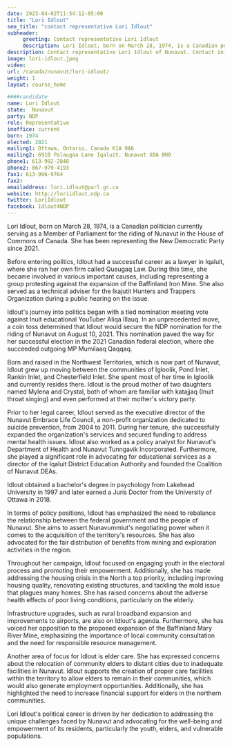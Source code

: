 ```yaml
---
date: 2023-04-02T11:54:12-05:00
title: "Lori Idlout"
seo_title: "contact representative Lori Idlout"
subheader:
     greeting: Contact representative Lori Idlout
     description: Lori Idlout, born on March 28, 1974, is a Canadian politician currently serving as a Member of Parliament for the riding of Nunavut in the House of Commons of Canada. She has been representing the New Democratic Party since 2021.
description: Contact representative Lori Idlout of Nunavut. Contact information for Lori Idlout includes email address, phone number, and mailing address.
image: lori-idlout.jpeg
video:
url: /canada/nunavut/lori-idlout/
weight: 1
layout: course_home

####candidate
name: Lori Idlout
state:	Nunavut
party: NDP
role: Representative
inoffice: current
born: 1974
elected: 2021
mailing1: Ottawa, Ontario, Canada K1A 0A6
mailing2: 691B Palaugaa Lane Iqaluit, Nunavut X0A 0H0
phone1: 613-992-2848
phone2: 867-979-4193
fax1: 613-996-9764
fax2:
emailaddress: lori.idlout@parl.gc.ca
website: http://loriidlout.ndp.ca
twitter: LoriIdlout
facebook: Idlout4NDP
---
```


Lori Idlout, born on March 28, 1974, is a Canadian politician currently serving as a Member of Parliament for the riding of Nunavut in the House of Commons of Canada. She has been representing the New Democratic Party since 2021.

Before entering politics, Idlout had a successful career as a lawyer in Iqaluit, where she ran her own firm called Qusugaq Law. During this time, she became involved in various important causes, including representing a group protesting against the expansion of the Baffinland Iron Mine. She also served as a technical adviser for the Ikajutit Hunters and Trappers Organization during a public hearing on the issue.

Idlout's journey into politics began with a tied nomination meeting vote against Inuit educational YouTuber Aliqa Illauq. In an unprecedented move, a coin toss determined that Idlout would secure the NDP nomination for the riding of Nunavut on August 10, 2021. This nomination paved the way for her successful election in the 2021 Canadian federal election, where she succeeded outgoing MP Mumilaaq Qaqqaq.

Born and raised in the Northwest Territories, which is now part of Nunavut, Idlout grew up moving between the communities of Igloolik, Pond Inlet, Rankin Inlet, and Chesterfield Inlet. She spent most of her time in Igloolik and currently resides there. Idlout is the proud mother of two daughters named Mylena and Crystal, both of whom are familiar with katajjaq (Inuit throat singing) and even performed at their mother's victory party.

Prior to her legal career, Idlout served as the executive director of the Nunavut Embrace Life Council, a non-profit organization dedicated to suicide prevention, from 2004 to 2011. During her tenure, she successfully expanded the organization's services and secured funding to address mental health issues. Idlout also worked as a policy analyst for Nunavut's Department of Health and Nunavut Tunngavik Incorporated. Furthermore, she played a significant role in advocating for educational services as a director of the Iqaluit District Education Authority and founded the Coalition of Nunavut DEAs.

Idlout obtained a bachelor's degree in psychology from Lakehead University in 1997 and later earned a Juris Doctor from the University of Ottawa in 2018.

In terms of policy positions, Idlout has emphasized the need to rebalance the relationship between the federal government and the people of Nunavut. She aims to assert Nunavummiut's negotiating power when it comes to the acquisition of the territory's resources. She has also advocated for the fair distribution of benefits from mining and exploration activities in the region.

Throughout her campaign, Idlout focused on engaging youth in the electoral process and promoting their empowerment. Additionally, she has made addressing the housing crisis in the North a top priority, including improving housing quality, renovating existing structures, and tackling the mold issue that plagues many homes. She has raised concerns about the adverse health effects of poor living conditions, particularly on the elderly.

Infrastructure upgrades, such as rural broadband expansion and improvements to airports, are also on Idlout's agenda. Furthermore, she has voiced her opposition to the proposed expansion of the Baffinland Mary River Mine, emphasizing the importance of local community consultation and the need for responsible resource management.

Another area of focus for Idlout is elder care. She has expressed concerns about the relocation of community elders to distant cities due to inadequate facilities in Nunavut. Idlout supports the creation of proper care facilities within the territory to allow elders to remain in their communities, which would also generate employment opportunities. Additionally, she has highlighted the need to increase financial support for elders in the northern communities.

Lori Idlout's political career is driven by her dedication to addressing the unique challenges faced by Nunavut and advocating for the well-being and empowerment of its residents, particularly the youth, elders, and vulnerable populations.

